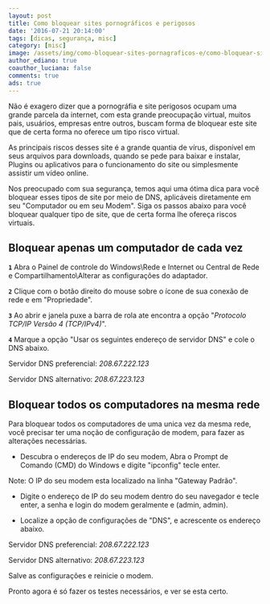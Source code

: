 ```yaml
---
layout: post
title: Como bloquear sites pornográficos e perigosos
date: '2016-07-21 20:14:00'
tags: [dicas, segurança, misc]
category: [misc]
image: /assets/img/como-bloquear-sites-pornagraficos-e/como-bloquear-sites-pornagraficos-e.jpg
author_ediano: true
coauthor_luciana: false
comments: true
ads: true
---
```


Não é exagero dizer que a pornográfia e site perigosos ocupam uma grande parcela da internet, com esta grande preocupação virtual, muitos pais, usuários, empresas entre outros, buscam forma de bloquear este site que de certa forma no oferece um tipo risco virtual.

As principais riscos desses site é a grande quantia de vírus, disponível em seus arquivos para downloads, quando se pede para baixar e instalar, Plugins ou aplicativos para o funcionamento do site ou simplesmente assistir um vídeo online.

Nos preocupado com sua segurança, temos aqui uma ótima dica para você bloquear esses tipos de site por meio de DNS, aplicáveis diretamente em seu "Computador ou em seu Modem". Siga os passos abaixo para você bloquear qualquer tipo de site, que de certa forma lhe ofereça riscos virtuais.

## Bloquear apenas um computador de cada vez
**`1`** Abra o Painel de controle do Windows\Rede e Internet ou Central de Rede e Compartilhamento\Alterar as configurações do adaptador.

**`2`** Clique com o botão direito do mouse sobre o ícone de sua conexão de rede e em "Propriedade".

**`3`** Ao abrir e janela puxe a barra de rola ate encontra a opção "*Protocolo TCP/IP Versão 4 (TCP/IPv4)*".

**`4`** Marque a opção "Usar os seguintes endereço de servidor DNS" e cole o DNS abaixo.

Servidor DNS preferencial: *208.67.222.123*

Servidor DNS alternativo: *208.67.223.123*

## Bloquear todos os computadores na mesma rede
Para bloquear todos os computadores de uma unica vez da mesma rede, você precisar ter uma noção de configuração de modem, para fazer as alterações necessárias.

* Descubra o endereços de IP do seu modem, Abra o Prompt de Comando (CMD) do Windows e digite "ipconfig" tecle enter.

Note: O IP do seu modem esta localizado na linha "Gateway Padrão".

* Digite o endereço de IP do seu modem dentro do seu navegador e tecle enter, a senha e login do modem geralmente e (admin, admin).

* Localize a opção de configurações de "DNS", e acrescente os endereço abaixo.

Servidor DNS preferencial: *208.67.222.123*

Servidor DNS alternativo: *208.67.223.123*

Salve as configurações e reinicie o modem.

Pronto agora é só fazer os testes necessários, e ver se esta certo.